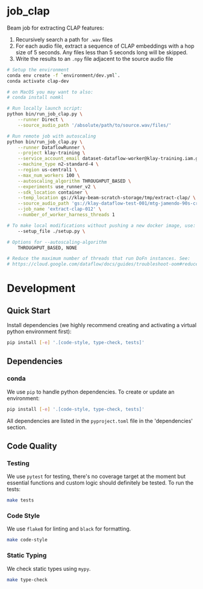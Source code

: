 # job_clap

Beam job for extracting CLAP features:

1. Recursively search a path for `.wav` files
1. For each audio file, extract a sequence of CLAP embeddings with a hop size of
5 seconds. Any files less than 5 seconds long will be skipped.
1. Write the results to an `.npy` file adjacent to the source audio file


```bash
# Setup the environment
conda env create -f `environment/dev.yml`.
conda activate clap-dev

# on MacOS you may want to also:
# conda install nomkl

# Run locally launch script:
python bin/run_job_clap.py \
    --runner Direct \
    --source_audio_path '/absolute/path/to/source.wav/files/'

# Run remote job with autoscaling
python bin/run_job_clap.py \
    --runner DataflowRunner \
    --project klay-training \
    --service_account_email dataset-dataflow-worker@klay-training.iam.gserviceaccount.com \
    --machine_type n2-standard-4 \
    --region us-central1 \
    --max_num_workers 100 \
    --autoscaling_algorithm THROUGHPUT_BASED \
    --experiments use_runner_v2 \
    --sdk_location container \
    --temp_location gs://klay-beam-scratch-storage/tmp/extract-clap/ \
    --source_audio_path 'gs://klay-dataflow-test-001/mtg-jamendo-90s-crop/00' \
    --job_name 'extract-clap-012' \
    --number_of_worker_harness_threads 1

# To make local modifications without pushing a new docker image, use:
    --setup_file ./setup.py \

# Options for --autoscaling-algorithm
    THROUGHPUT_BASED, NONE

# Reduce the maximum number of threads that run DoFn instances. See:
# https://cloud.google.com/dataflow/docs/guides/troubleshoot-oom#reduce-threads
```

# Development
## Quick Start
Install dependencies (we highly recommend creating and activating a virtual
python environment first):
```sh
pip install [-e] '.[code-style, type-check, tests]'
```

## Dependencies
### conda
We use `pip` to handle python dependencies.  To create or update an environment:

```sh
pip install [-e] '.[code-style, type-check, tests]'
```

All dependencies are listed in the `pyproject.toml` file in the 'dependencies'
section.

## Code Quality
### Testing
We use `pytest` for testing, there's no coverage target at the moment but
essential functions and custom logic should definitely be tested. To run the
tests:
```sh
make tests
```

### Code Style
We use `flake8` for linting and `black` for formatting.

```sh
make code-style
```

### Static Typing
We check static types using `mypy`.
```sh
make type-check
```
